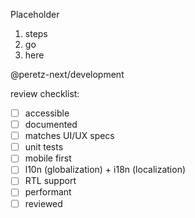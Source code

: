 Placeholder
1. steps
2. go
3. here

@peretz-next/development

review checklist:
- [ ] accessible
- [ ] documented
- [ ] matches UI/UX specs
- [ ] unit tests
- [ ] mobile first
- [ ] l10n (globalization) + i18n (localization)
- [ ] RTL support
- [ ] performant
- [ ] reviewed
